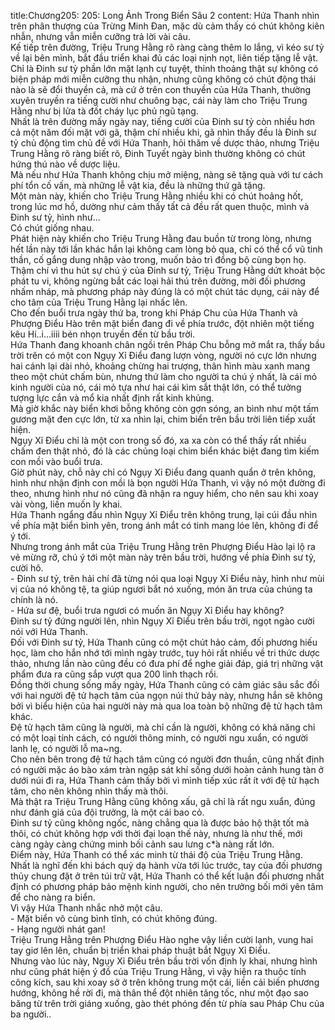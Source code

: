 title:Chương205: 205: Long Ảnh Trong Biển Sâu 2
content:
Hứa Thanh nhìn trên phân thượng của Trừng Minh Đan, mặc dù cảm thấy có chút không kiên nhẫn, nhưng vẫn miễn cưỡng trả lời vài câu.<br>Kế tiếp trên đường, Triệu Trung Hằng rõ ràng càng thêm lo lắng, vì kéo sư tỷ về lại bên mình, bắt đầu triển khai đủ các loại nịnh nọt, liên tiếp tặng lễ vật.<br>Chỉ là Đinh sư tỷ phần lớn mặt lạnh cự tuyệt, thỉnh thoảng thật sự không có biện pháp mới miễn cưỡng thu nhận, nhưng cũng không có chút động thái nào là sẽ đổi thuyền cả, mà cứ ở trên con thuyền của Hứa Thanh, thường xuyên truyền ra tiếng cười như chuông bạc, cái này làm cho Triệu Trung Hằng như bị lửa tà đốt cháy lục phủ ngũ tạng.<br>Nhất là trên đường mấy ngày nay, tiếng cười của Đinh sư tỷ còn nhiều hơn cả một năm đối mặt với gã, thậm chí nhiều khi, gã nhìn thấy đều là Đinh sư tỷ chủ động tìm chủ đề với Hứa Thanh, hỏi thăm về dược thảo, nhưng Triệu Trung Hằng rõ ràng biết rõ, Đinh Tuyết ngày bình thường không có chút hứng thú nào về dược liệu.<br>Mà nếu như Hứa Thanh không chịu mở miệng, nàng sẽ tặng quà với tư cách phí tổn cố vấn, mà những lễ vật kia, đều là những thứ gã tặng.<br>Một màn này, khiến cho Triệu Trung Hằng nhiều khi có chút hoảng hốt, trong lúc mơ hồ, dường như cảm thấy tất cả đều rất quen thuộc, mình và Đinh sư tỷ, hình như...<br>Có chút giống nhau.<br>Phát hiện này khiến cho Triệu Trung Hằng đau buồn từ trong lòng, nhưng hết lần này tới lần khác hắn lại không cam lòng bỏ qua, chỉ có thể cổ vũ tinh thần, cố gắng dung nhập vào trong, muốn bảo trì đồng bộ cùng bọn họ.<br>Thậm chí vì thu hút sự chú ý của Đinh sư tỷ, Triệu Trung Hằng dứt khoát bộc phát tu vi, không ngừng bắt các loại hải thú trên đường, mời đối phương nhấm nháp, mà phương pháp này đúng là có một chút tác dụng, cái này để cho tâm của Triệu Trung Hằng lại nhấc lên.<br>Cho đến buổi trưa ngày thứ ba, trong khi Pháp Chu của Hứa Thanh và Phượng Điểu Hào trên mặt biển đang đi về phía trước, đột nhiên một tiếng kêu Hi..i...iiii bén nhọn truyền đến từ bầu trời.<br>Hứa Thanh đang khoanh chân ngồi trên Pháp Chu bỗng mở mắt ra, thấy bầu trời trên có một con Ngụy Xỉ Điểu đang lượn vòng, người nó cực lớn nhưng hai cánh lại dài nhỏ, khoảng chừng hai trượng, thân hình màu xanh mang theo một chút chấm bùn, nhưng thứ làm cho người ta chú ý nhất, là cái mỏ kinh người của nó, cái mỏ tựa như hai cái kìm sắt thật lớn, có thể tưởng tượng lực cắn và mổ kia nhất định rất kinh khủng.<br>Mà giờ khắc này biển khơi bỗng không còn gợn sóng, an bình như một tấm gương mặt đen cực lớn, từ xa nhìn lại, chim biển trên bầu trời liên tiếp xuất hiện.<br>Ngụy Xỉ Điểu chỉ là một con trong số đó, xa xa còn có thể thấy rất nhiều chấm đen thật nhỏ, đó là các chủng loại chim biển khác biệt đang tìm kiếm con mồi vào buổi trưa.<br>Giờ phút này, chỗ này chỉ có Ngụy Xỉ Điểu đang quanh quẩn ở trên không, hình như nhận định con mồi là bọn người Hứa Thanh, vì vậy nó một đường đi theo, nhưng hình như nó cũng đã nhận ra nguy hiểm, cho nên sau khi xoay vài vòng, liền muốn ly khai.<br>Hứa Thanh ngẩng đầu nhìn Ngụy Xỉ Điểu trên không trung, lại cúi đầu nhìn về phía mặt biển bình yên, trong ánh mắt có tinh mang lóe lên, không đi để ý tới.<br>Nhưng trong ánh mắt của Triệu Trung Hằng trên Phượng Điểu Hào lại lộ ra vẻ mừng rỡ, chú ý tới một màn này trên bầu trời, hướng về phía Đinh sư tỷ, cười hô.<br>- Đinh sư tỷ, trên hải chí đã từng nói qua loại Ngụy Xỉ Điểu này, hình như mùi vị của nó không tệ, ta giúp ngươi bắt nó xuống, món ăn trưa của chúng ta chính là nó.<br>- Hứa sư đệ, buổi trưa ngươi có muốn ăn Ngụy Xỉ Điểu hay không?<br>Đinh sư tỷ đứng người lên, nhìn Ngụy Xỉ Điểu trên bầu trời, ngọt ngào cười nói với Hứa Thanh.<br>Đối với Đinh sư tỷ, Hứa Thanh cũng có một chút hảo cảm, đối phương hiếu học, làm cho hắn nhớ tới mình ngày trước, tuy hỏi rất nhiều về tri thức dược thảo, nhưng lần nào cũng đều có đưa phí để nghe giải đáp, giá trị những vật phẩm đưa ra cũng sắp vượt qua 200 linh thạch rồi.<br>Đồng thời chung sống mấy ngày, Hứa Thanh cũng có cảm giác sâu sắc đối với hai người đệ tử hạch tâm của ngọn núi thứ bảy này, nhưng hắn sẽ không bởi vì biểu hiện của hai người này mà qua loa toàn bộ những đệ tử hạch tâm khác.<br>Đệ tử hạch tâm cũng là người, mà chỉ cần là người, không có khả năng chỉ có một loại tính cách, có người thông minh, có người ngu xuẩn, có người lanh lẹ, có người lỗ ma~ng.<br>Cho nên bên trong đệ tử hạch tâm cũng có người đơn thuần, cũng nhất định có người mặc áo bào xám tràn ngập sát khí sống dưới hoàn cảnh hung tàn ở dưới núi đi ra, Hứa Thanh cảm thấy bởi vì mình tiếp xúc rất ít với đệ tử hạch tâm, cho nên không nhìn thấy mà thôi.<br>Mà thật ra Triệu Trung Hằng cũng không xấu, gã chỉ là rất ngu xuẩn, đúng như đánh giá của đội trưởng, là một cái bao cỏ.<br>Đinh sư tỷ cũng không ngốc, nàng chẳng qua là được bảo hộ thật tốt mà thôi, có chút không hợp với thời đại loạn thế này, nhưng là như thế, mới càng ngày càng chứng minh bối cảnh sau lưng c*̉a nàng rất lớn.<br>Điểm này, Hứa Thanh có thể xác minh từ thái độ của Triệu Trung Hằng.<br>Nhất là nghĩ đến khi bách quỷ dạ hành vừa tới lúc trước, tay của đối phương thủy chung đặt ở trên túi trữ vật, Hứa Thanh có thể kết luận đối phương nhất định có phương pháp bảo mệnh kinh người, cho nên trưởng bối mới yên tâm để cho nàng ra biển.<br>Vì vậy Hứa Thanh nhắc nhở một câu.<br>- Mặt biển vô cùng bình tĩnh, có chút không đúng.<br>- Hạng người nhát gan!<br>Triệu Trung Hằng trên Phượng Điểu Hào nghe vậy liền cười lạnh, vung hai tay giơ lên lên, chuẩn bị triển khai pháp thuật bắt Ngụy Xỉ Điểu.<br>Nhưng vào lúc này, Ngụy Xỉ Điểu trên bầu trời vốn định ly khai, nhưng hình như cũng phát hiện ý đồ của Triệu Trung Hằng, vì vậy hiện ra thuộc tính công kích, sau khi xoay sở ở trên không trung một cái, liền cải biến phương hướng, không hề rời đi, mà thân thể đột nhiên tăng tốc, như một đạo sao băng từ trên trời giáng xuống, gào thét phóng đến từ phía sau Pháp Chu của ba người..<br>